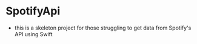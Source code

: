 # SpotifyApi

- this is a skeleton project for those struggling to get data from Spotify's API using Swift
